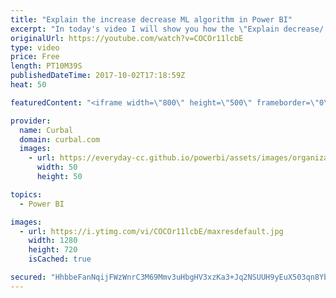 ```yaml
---
title: "Explain the increase decrease ML algorithm in Power BI"
excerpt: "In today's video I will show you how the \"Explain decrease/ increase algorithm works in Power BI.  Link to Power BI file: https://1drv.ms/u/s!Ar8CDNp8cGTcgmZu0AcNFSQmTRG3   Looking for a download file? Go to our Download Center: https://curbal.com/donwload-center  SUBSCRIBE to learn more about Power"
originalUrl: https://youtube.com/watch?v=COCOr11lcbE
type: video
price: Free
length: PT10M39S
publishedDateTime: 2017-10-02T17:18:59Z
heat: 50

featuredContent: "<iframe width=\"800\" height=\"500\" frameborder=\"0\" src=\"https://www.youtube.com/embed/COCOr11lcbE\" allow=\"accelerometer; autoplay; encrypted-media; gyroscope; picture-in-picture\" allowfullscreen></iframe>"

provider:
  name: Curbal
  domain: curbal.com
  images:
    - url: https://everyday-cc.github.io/powerbi/assets/images/organizations/curbal.com-50x50.jpg
      width: 50
      height: 50

topics:
  - Power BI

images:
  - url: https://i.ytimg.com/vi/COCOr11lcbE/maxresdefault.jpg
    width: 1280
    height: 720
    isCached: true

secured: "HhbbeFanNqijFWzWnrC3M69Mmv3uHbgHV3xzKa3+Jq2NSUUH9yEuX503qn8Yb3pmCuByt2b6/bgjFmxmaZygxjPzWXql58TNwPRrvqJEKT7LC0ADlvRoVzeU72nfC+G8HZbOKCytNFMo58YsUexMAwVRuq9NyDauMMifOvcGK8gX/Zsu5n2UT/fxvAB9y9ljyOTH0xCryBQsMqL35gci6j91LxIqOXRO+Vd/G7T90RTakee3izE6lwRTLyu6ykofbLJghVXz5TmdlIhyiznM/AOjFhKRb+wt5gcptMwplFikqO8QUkogt27IrFPbrS1MVptB0BNcP2A2OYskuNs4GIYOz7IfHtPg4/P5NNvqURzEmA3P5+WzBSW8F8GozRX0l57QZE/Eopyuq9R7Pmo2npFqhdz1aHTZhabrlSvfMgA=;4VOzHoCXKX/oxJWUvMrNqQ=="
---
```


